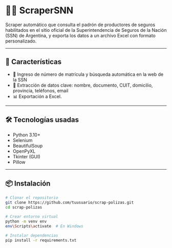 # 🕵️‍♂️ ScraperSNN

Scraper automático que consulta el padrón de productores de seguros habilitados en el sitio oficial de la Superintendencia de Seguros de la Nación (SSN) de Argentina, y exporta los datos a un archivo Excel con formato personalizado.

---

## 🚀 Características

- 🧠 Ingreso de número de matrícula y búsqueda automática en la web de la SSN
- 📄 Extracción de datos clave: nombre, documento, CUIT, domicilio, provincia, teléfonos, email
- 📊 Exportación a Excel.
---

## 🛠️ Tecnologías usadas

- Python 3.10+
- Selenium
- BeautifulSoup
- OpenPyXL
- Tkinter (GUI)
- Pillow

---

## 📦 Instalación

```bash
# Clonar el repositorio
git clone https://github.com/tuusuario/scrap-polizas.git
cd scrap-polizas

# Crear entorno virtual
python -m venv env
env\Scripts\activate  # En Windows

# Instalar dependencias
pip install -r requirements.txt

